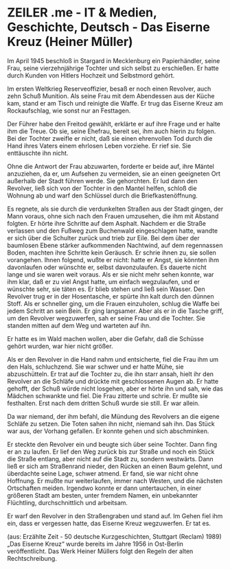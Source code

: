 # ZEILER .me - IT & Medien, Geschichte, Deutsch - Das Eiserne Kreuz (Heiner Müller)

Im April 1945 beschloß in Stargard in Mecklenburg ein Papierhändler, seine Frau, seine vierzehn­jährige Tochter und sich selbst zu erschießen. Er hatte durch Kunden von Hitlers Hochzeit und Selbstmord gehört.

Im ersten Weltkrieg Reserveoffizier, besaß er noch einen Revolver, auch zehn Schuß Munition. Als seine Frau mit dem Abendessen aus der Küche kam, stand er am Tisch und reinigte die Waffe. Er trug das Eiserne Kreuz am Rockaufschlag, wie sonst nur an Festtagen.

Der Führer habe den Freitod gewählt, erklärte er auf ihre Frage und er halte ihm die Treue. Ob sie, seine Ehefrau, bereit sei, ihm auch hierin zu folgen. Bei der Tochter zweifle er nicht, daß sie einen ehrenvollen Tod durch die Hand ihres Vaters einem ehrlosen Leben vorziehe. Er rief sie. Sie enttäuschte ihn nicht.

Ohne die Antwort der Frau abzuwarten, forderte er beide auf, ihre Mäntel anzuziehen, da er, um Auf­sehen zu vermeiden, sie an einen geeigneten Ort außerhalb der Stadt führen werde. Sie gehorchten. Er lud dann den Revolver, ließ sich von der Tochter in den Mantel helfen, schloß die Wohnung ab und warf den Schlüssel durch die Briefkastenöffnung.

Es regnete, als sie durch die verdunkelten Straßen aus der Stadt gingen, der Mann voraus, ohne sich nach den Frauen umzusehen, die ihm mit Abstand folgten. Er hörte ihre Schritte auf dem Asphalt. Nachdem er die Straße verlassen und den Fußweg zum Buchenwald eingeschlagen hatte, wandte er sich über die Schulter zurück und trieb zur Eile. Bei dem über der baumlosen Ebene stärker auf­kommenden Nachtwind, auf dem regennassen Boden, machten ihre Schritte kein Geräusch. Er schrie ihnen zu, sie sollen vorangehen. Ihnen folgend, wußte er nicht: hatte er Angst, sie könnten ihm davonlaufen oder wünschte er, selbst davonzulaufen. Es dauerte nicht lange und sie waren weit voraus. Als er sie nicht mehr sehen konnte, war ihm klar, daß er zu viel Angst hatte, um einfach weg­zulaufen, und er wünschte sehr, sie täten es. Er blieb stehen und ließ sein Wasser. Den Revolver trug er in der Hosentasche, er spürte ihn kalt durch den dünnen Stoff. Als er schneller ging, um die Frauen einzuholen, schlug die Waffe bei jedem Schritt an sein Bein. Er ging langsamer. Aber als er in die Tasche griff, um den Revolver wegzuwerfen, sah er seine Frau und die Tochter. Sie standen mitten auf dem Weg und warteten auf ihn.

Er hatte es im Wald machen wollen, aber die Gefahr, daß die Schüsse gehört wurden, war hier nicht größer.

Als er den Revolver in die Hand nahm und entsicherte, fiel die Frau ihm um den Hals, schluchzend. Sie war schwer und er hatte Mühe, sie abzuschütteln. Er trat auf die Tochter zu, die ihn starr ansah, hielt ihr den Revolver an die Schläfe und drückte mit geschlossenen Augen ab. Er hatte gehofft, der Schuß würde nicht losgehen, aber er hörte ihn und sah, wie das Mädchen schwankte und fiel. Die Frau zitterte und schrie. Er mußte sie festhalten. Erst nach dem dritten Schuß wurde sie still. Er war allein.

Da war niemand, der ihm befahl, die Mündung des Revolvers an die eigene Schläfe zu setzen. Die Toten sahen ihn nicht, niemand sah ihn. Das Stück war aus, der Vorhang gefallen. Er konnte gehen und sich abschminken.

Er steckte den Revolver ein und beugte sich über seine Tochter. Dann fing er an zu laufen. Er lief den Weg zurück bis zur Straße und noch ein Stück die Straße entlang, aber nicht auf die Stadt zu, son­dern westwärts. Dann ließ er sich am Straßenrand nieder, den Rücken an einen Baum gelehnt, und überdachte seine Lage, schwer atmend. Er fand, sie war nicht ohne Hoffnung. Er mußte nur weiterlaufen, immer nach Westen, und die nächsten Ortschaften meiden. Irgendwo konnte er dann untertauchen, in einer größeren Stadt am besten, unter fremdem Namen, ein unbe­kannter Flüchtling, durchschnittlich und arbeitsam.

Er warf den Revolver in den Straßengraben und stand auf. Im Gehen fiel ihm ein, dass er vergessen hatte, das Eiserne Kreuz wegzuwerfen. Er tat es.

(aus: Erzählte Zeit - 50 deutsche Kurzgeschichten, Stuttgart (Reclam) 1989) „Das Eiserne Kreuz“ wurde bereits im Jahre 1956 in Ost-Berlin veröffentlicht. Das Werk Heiner Müllers folgt den Regeln der alten Rechtschreibung.